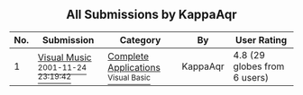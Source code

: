 ﻿<div align="center">

## All Submissions by KappaAqr

</div>

No.  | Submission | Category | By   | User Rating
---- | ---------- | -------- | ---- | -----------
1 | [Visual Music<br /><sup>2001-11-24 23:19:42</sup>](https://github.com/Planet-Source-Code/kappaaqr-visual-music__1-29148) | [Complete Applications<br /><sup>Visual Basic</sup>](../ByCategory/complete-applications__1-27.md) | KappaAqr | 4.8 (29 globes from 6 users)
